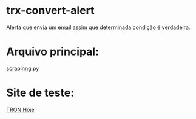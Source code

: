 # trx-convert-alert

Alerta que envia um email assim que determinada condição é verdadeira.

# Arquivo principal:

[scrapinng.py](https://github.com/mrdanielsancoelho/trx-convert-alert/blob/main/scrapinng.py)

# Site de teste:

[TRON Hoje](https://dolarhoje.com/tron-hoje/)
